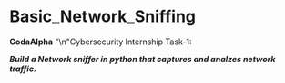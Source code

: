 # Basic_Network_Sniffing
**CodaAlpha**
"\n"Cybersecurity Internship Task-1:

***Build a Network sniffer in python that captures and analzes network traffic.***

